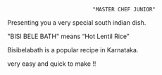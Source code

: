                                "MASTER CHEF JUNIOR"

Presenting you a very special south indian dish.

 "BISI BELE BATH" means “Hot Lentil Rice”

 Bisibelabath is a popular recipe in Karnataka.

very easy and quick to make !!

 